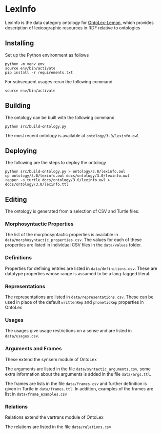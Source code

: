 # LexInfo

LexInfo is the data category ontology for 
[OntoLex-Lemon](https://www.w3.org/2016/05/ontolex/), which provides description
of lexicographic resources in RDF relative to ontologies

## Installing

Set up the Python environment as follows

    python -m venv env
    source env/bin/activate
    pip install -r requirements.txt

For subsequent usages rerun the following command

    source env/bin/activate

## Building

The ontology can be built with the following command

    python src/build-ontology.py

The most recent ontology is available at `ontology/3.0/lexinfo.owl`

## Deploying

The following are the steps to deploy the ontology

    python src/build-ontology.py > ontology/3.0/lexinfo.owl
    cp ontology/3.0/lexinfo.owl docs/ontology/3.0/lexinfo.owl
    rapper -o turtle docs/ontology/3.0/lexinfo.owl > docs/ontology/3.0/lexinfo.ttl

## Editing

The ontology is generated from a selection of CSV and Turtle files:

### Morphosyntactic Properties

The list of the morphosyntactic properties is available in `data/morphosyntactic_properties.csv`.
The values for each of these properties are listed in individual CSV files in 
the `data/values` folder.

### Definitions

Properties for defining entries are listed in `data/definitions.csv`. These are
datatype properties whose range is assumed to be a lang-tagged literal.

### Representations

The representations are listed in `data/representations.csv`. These can be used
in place of the default `writtenRep` and `phoneticRep` properties in OntoLex

### Usages

The usages give usage restrictions on a sense and are listed in `data/usages.csv`.

### Arguments and Frames

These extend the synsem module of OntoLex

The arguments are listed in the file `data/syntactic_arguments.csv`, some extra
information about the arguments is added in the file `data/args.ttl`.

The frames are lists in the file `data/frames.csv` and further definition is
given in Turtle in `data/frames.ttl`. In addition, examples of the frames are
list in `data/frame_examples.csv`

### Relations

Relations extend the vartrans module of OntoLex

The relations are listed in the file `data/relations.csv`


